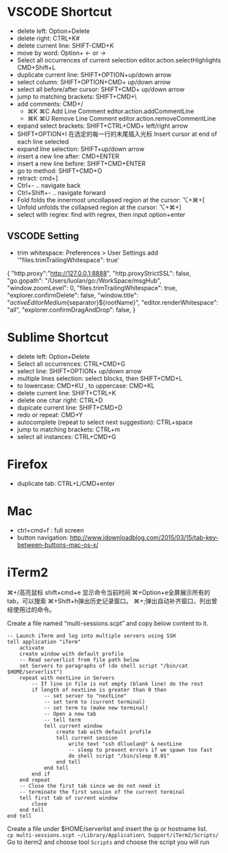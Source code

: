 # VSCODE Shortcut  
* delete left: Option+Delete
* delete right: CTRL+K#
* delete current line: SHIFT-CMD+K
* move by word: Option+ <- or ->
* Select all occurrences of current selection editor.action.selectHighlights CMD+Shift+L
* duplicate current line: SHIFT+OPTION+up/down arrow
* select column: SHIFT+OPTION+CMD+ up/down arrow
* select all before/after cursor: SHIFT+CMD+ up/down arrow
* jump to matching brackets: SHIFT+CMD+\
* add comments: CMD+/
  * ⌘K ⌘C    Add Line Comment    editor.action.addCommentLine
  * ⌘K ⌘U   Remove Line Comment     editor.action.removeCommentLine
* expand select brackets: SHIFT+CTRL+CMD+ left/right arrow
* SHIFT+OPTION+I 在选定的每一行的末尾插入光标 Insert cursor at end of each line selected
* expand line selection: SHIFT+up/down arrow
* insert a new line after: CMD+ENTER
* insert a new line before: SHIFT+CMD+ENTER
* go to method: SHIFT+CMD+O
* retract: cmd+]
* Ctrl+- .. navigate back
* Ctrl+Shift+- .. navigate forward
* Fold folds the innermost uncollapsed region at the cursor: ⌥+⌘+[
* Unfold unfolds the collapsed region at the cursor: ⌥+⌘+] 
* select with regrex: find with regrex, then input option+enter

## VSCODE Setting
* trim whitespace: Preferences > User Settings add '"files.trimTrailingWhitespace": true'

{
    "http.proxy":"http://127.0.0.1:8888",
    "http.proxyStrictSSL": false,
    "go.gopath": "/Users/luolan/go:/WorkSpace/msgHub",
    "window.zoomLevel": 0,
    "files.trimTrailingWhitespace": true,
    "explorer.confirmDelete": false,
    "window.title": "${activeEditorMedium}${separator}${rootName}",
    "editor.renderWhitespace": "all",
    "explorer.confirmDragAndDrop": false,
}

# Sublime Shortcut  
* delete left: Option+Delete
* Select all occurrences: CTRL+CMD+G
* select line: SHIFT+OPTION+ up/down arrow
* multiple lines selection: select blocks, then SHIFT+CMD+L
* to lowercase: CMD+KU , to uppercase: CMD+KL
* delete current line: SHIFT+CTRL+K
* delete one char right: CTRL+D
* dupicate current line: SHIFT+CMD+D
* redo or repeat: CMD+Y
* autocomplete (repeat to select next suggestion): CTRL+space
* jump to matching brackets: CTRL+m
* select all instances: CTRL+CMD+G


# Firefox  
* duplicate tab:  CTRL+L/CMD+enter

# Mac  
* ctrl+cmd+f : full screen
* button navigation: http://www.idownloadblog.com/2015/03/15/tab-key-between-buttons-mac-os-x/

# iTerm2

⌘+/高亮鼠标
shift+cmd+e 显示命令当前时间
⌘+Option+e全屏展示所有的 tab，可以搜索
⌘+Shift+h弹出历史记录窗口。
⌘+;弹出自动补齐窗口，列出曾经使用过的命令。

Create a file named “multi-sessions.scpt” and copy below content to it.
```
-- Launch iTerm and log into multiple servers using SSH
tell application "iTerm"
	activate
	create window with default profile
	-- Read serverlist from file path below
	set Servers to paragraphs of (do shell script "/bin/cat $HOME/serverlist")
	repeat with nextLine in Servers
		-- If line in file is not empty (blank line) do the rest
		if length of nextLine is greater than 0 then
			-- set server to "nextLine"
			-- set term to (current terminal)
			-- set term to (make new terminal)
			-- Open a new tab
			-- tell term
			tell current window
				create tab with default profile
				tell current session
					write text "ssh dlluolan@" & nextLine
					-- sleep to prevent errors if we spawn too fast
					do shell script "/bin/sleep 0.01"
				end tell
			end tell
		end if
	end repeat
	-- Close the first tab since we do not need it
	-- terminate the first session of the current terminal
	tell first tab of current window
		close
	end tell
end tell
```
Create a file under $HOME/serverlist and insert the ip or hostname list.  
`cp multi-sessions.scpt ~/Library/Application\ Support/iTerm2/Scripts/`  
Go to iterm2 and choose tool `Scripts` and choose the script you will run